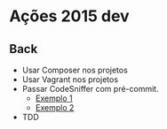 # Ações 2015 dev


## Back

* Usar Composer nos projetos
* Usar Vagrant nos projetos
* Passar CodeSniffer com pré-commit.
	* [Exemplo 1](http://stuntcoders.com/blog/setting-up-codesniffer-with-mamp-on-mac-os-x/)
	* [Exemplo 2](https://github.com/Islandora/islandora/wiki/Installing-and-configuring-codesniffer)
* TDD
